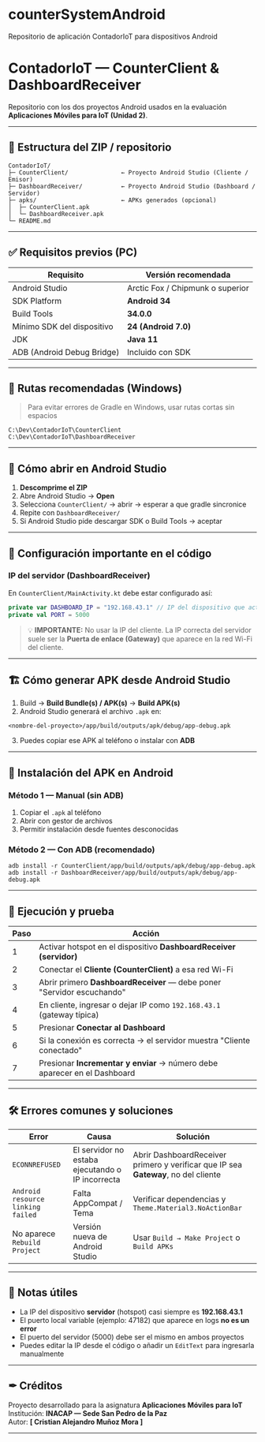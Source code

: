 # counterSystemAndroid
Repositorio de aplicación ContadorIoT para dispositivos Android

# ContadorIoT — CounterClient & DashboardReceiver

Repositorio con los dos proyectos Android usados en la evaluación **Aplicaciones Móviles para IoT (Unidad 2)**.

---

## 📁 Estructura del ZIP / repositorio

```
ContadorIoT/
├─ CounterClient/               ← Proyecto Android Studio (Cliente / Emisor)
├─ DashboardReceiver/           ← Proyecto Android Studio (Dashboard / Servidor)
├─ apks/                        ← APKs generados (opcional)
│  ├─ CounterClient.apk
│  └─ DashboardReceiver.apk
└─ README.md
```

---

## ✅ Requisitos previos (PC)

| Requisito                     | Versión recomendada |
|-----------------------------|---------------------|
| Android Studio               | Arctic Fox / Chipmunk o superior |
| SDK Platform                 | **Android 34** |
| Build Tools                  | **34.0.0** |
| Mínimo SDK del dispositivo   | **24 (Android 7.0)** |
| JDK                          | **Java 11** |
| ADB (Android Debug Bridge)   | Incluido con SDK |

---

## 📂 Rutas recomendadas (Windows)

> Para evitar errores de Gradle en Windows, usar rutas cortas sin espacios

```
C:\Dev\ContadorIoT\CounterClient
C:\Dev\ContadorIoT\DashboardReceiver
```

---

## 🚀 Cómo abrir en Android Studio

1. **Descomprime el ZIP**
2. Abre Android Studio → **Open**
3. Selecciona `CounterClient/` → abrir → esperar a que gradle sincronice
4. Repite con `DashboardReceiver/`
5. Si Android Studio pide descargar SDK o Build Tools → aceptar

---

## 🔧 Configuración importante en el código

### IP del servidor (DashboardReceiver)
En `CounterClient/MainActivity.kt` debe estar configurado así:

```kotlin
private var DASHBOARD_IP = "192.168.43.1" // IP del dispositivo que actúa como servidor
private val PORT = 5000
```

> 💡 **IMPORTANTE:** No usar la IP del cliente. La IP correcta del servidor suele ser la **Puerta de enlace (Gateway)** que aparece en la red Wi-Fi del cliente.

---

## 🏗 Cómo generar APK desde Android Studio

1. Build → **Build Bundle(s) / APK(s)** → **Build APK(s)**
2. Android Studio generará el archivo `.apk` en:
```
<nombre-del-proyecto>/app/build/outputs/apk/debug/app-debug.apk
```
3. Puedes copiar ese APK al teléfono o instalar con **ADB**

---

## 📱 Instalación del APK en Android

### Método 1 — Manual (sin ADB)
1. Copiar el `.apk` al teléfono
2. Abrir con gestor de archivos
3. Permitir instalación desde fuentes desconocidas

### Método 2 — Con ADB (recomendado)
```
adb install -r CounterClient/app/build/outputs/apk/debug/app-debug.apk
adb install -r DashboardReceiver/app/build/outputs/apk/debug/app-debug.apk
```

---

## 📡 Ejecución y prueba

| Paso | Acción |
|------|------------------------------------------------|
| 1 | Activar hotspot en el dispositivo **DashboardReceiver (servidor)** |
| 2 | Conectar el **Cliente (CounterClient)** a esa red Wi-Fi |
| 3 | Abrir primero **DashboardReceiver** — debe poner "Servidor escuchando" |
| 4 | En cliente, ingresar o dejar IP como `192.168.43.1` (gateway típica) |
| 5 | Presionar **Conectar al Dashboard** |
| 6 | Si la conexión es correcta → el servidor muestra "Cliente conectado" |
| 7 | Presionar **Incrementar y enviar** → número debe aparecer en el Dashboard |

---

## 🛠 Errores comunes y soluciones

| Error | Causa | Solución |
|------|-------|----------|
| `ECONNREFUSED` | El servidor no estaba ejecutando o IP incorrecta | Abrir DashboardReceiver primero y verificar que IP sea **Gateway**, no del cliente |
| `Android resource linking failed` | Falta AppCompat / Tema | Verificar dependencias y `Theme.Material3.NoActionBar` |
| No aparece `Rebuild Project` | Versión nueva de Android Studio | Usar `Build → Make Project` o `Build APKs` |

---

## 🧠 Notas útiles

- La IP del dispositivo **servidor** (hotspot) casi siempre es **192.168.43.1**
- El puerto local variable (ejemplo: 47182) que aparece en logs **no es un error**
- El puerto del servidor (5000) debe ser el mismo en ambos proyectos
- Puedes editar la IP desde el código o añadir un `EditText` para ingresarla manualmente

---

## ✒ Créditos

Proyecto desarrollado para la asignatura **Aplicaciones Móviles para IoT**  
Institución: **INACAP — Sede San Pedro de la Paz**  
Autor: **[ Cristian Alejandro Muñoz Mora ]**

---

